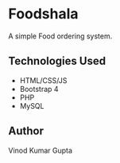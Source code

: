 # Foodshala

A simple Food ordering system.

## Technologies Used

- HTML/CSS/JS
- Bootstrap 4
- PHP
- MySQL

## Author

Vinod Kumar Gupta